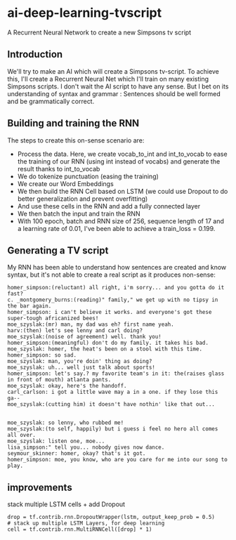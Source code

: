 # ai-deep-learning-tvscript
A Recurrent Neural Network to create a new Simpsons tv script

## Introduction
We'll try to make an AI which will create a Simpsons tv-script. To achieve this, I'll create a Recurrent Neural Net which I'll train on many existing Simpsons scripts.
I don't wait the AI script to have any sense. But I bet on its understanding of syntax and grammar : Sentences should be well formed and be grammatically correct.

## Building and training the RNN
The steps to create this on-sense scenario are:
- Process the data. Here, we create vocab_to_int and int_to_vocab to ease the training of our RNN (using int instead of vocabs) 
and generate the result thanks to int_to_vocab
- We do tokenize punctuation (easing the training)
- We create our Word Embeddings
- We then build the RNN Cell based on LSTM (we could use Dropout to do better generalization and prevent overfitting)
- And use these cells in the RNN and add a fully connected layer
- We then batch the input and train the RNN
- With 100 epoch, batch and RNN size of 256, sequence length of 17 and a learning rate of 0.01, I've been able to achieve a train_loss = 0.199.

## Generating a TV script
My RNN has been able to understand how sentences are created and know syntax, but it's not able to create a real script as it produces non-sense:
```
homer_simpson:(reluctant) all right, i'm sorry... and you gotta do it fast?
c. _montgomery_burns:(reading)" family," we get up with no tipsy in the bar again.
homer_simpson: i can't believe it works. and everyone's got these super-tough africanized bees!
moe_szyslak:(mr) man, my dad was eh? first name yeah.
harv:(then) let's see lenny and carl doing?
moe_szyslak:(noise of agreement) well. thank you!
homer_simpson:(meaningful) don't do my family. it takes his bad.
moe_szyslak: homer, the heat's been on a stool with this time.
homer_simpson: so sad.
moe_szyslak: man, you're doin' thing as doing?
moe_szyslak: uh... well just talk about sports!
homer_simpson: let's say.? my favorite team's in it: the(raises glass in front of mouth) atlanta pants.
moe_szyslak: okay, here's the handoff.
carl_carlson: i got a little wave may a in a one. if they lose this ga--
moe_szyslak:(cutting him) it doesn't have nothin' like that out...


moe_szyslak: so lenny, who rubbed me!
moe_szyslak:(to self, happily) but i guess i feel no hero all comes all over.
moe_szyslak: listen one, moe...
lisa_simpson:" tell you... nobody gives now dance.
seymour_skinner: homer, okay? that's it got.
homer_simpson: moe, you know, who are you care for me into our song to play.
```

## improvements
stack multiple LSTM cells + add Dropout
```
drop = tf.contrib.rnn.DropoutWrapper(lstm, output_keep_prob = 0.5)
# stack up multiple LSTM Layers, for deep learning
cell = tf.contrib.rnn.MultiRNNCell([drop] * 1)
```
